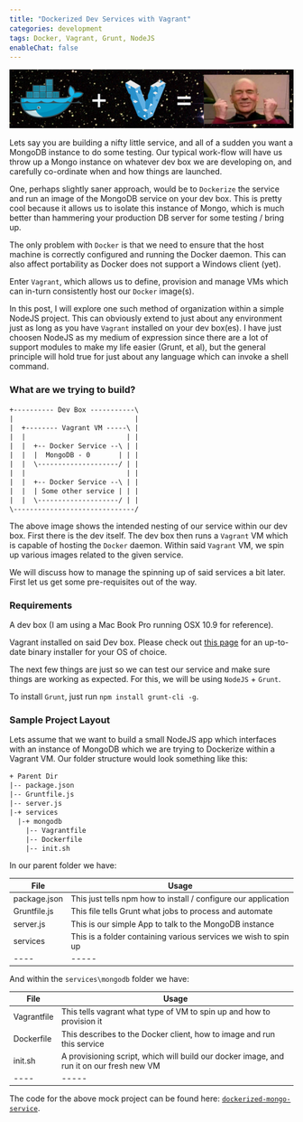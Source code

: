```yaml
---
title: "Dockerized Dev Services with Vagrant"
categories: development
tags: Docker, Vagrant, Grunt, NodeJS
enableChat: false
---
```


![Happy Developers](https://raw.githubusercontent.com/sabhiram/public-images/master/sabhiram.github.io/docker_vagrant.png)

Lets say you are building a nifty little service, and all of a sudden you want a MongoDB instance to do some testing. Our typical work-flow will have us throw up a Mongo instance on whatever dev box we are developing on, and carefully co-ordinate when and how things are launched. 

One, perhaps slightly saner approach, would be to `Dockerize` the service and run an image of the MongoDB service on your dev box. This is pretty cool because it allows us to isolate this instance of Mongo, which is much better than hammering your production DB server for some testing / bring up.

The only problem with `Docker` is that we need to ensure that the host machine is correctly configured and running the Docker daemon. This can also affect portability as Docker does not support a Windows client (yet). 

Enter `Vagrant`, which allows us to define, provision and manage VMs which can in-turn consistently host our `Docker` image(s).

In this post, I will explore one such method of organization within a simple NodeJS project. This can obviously extend to just about any environment just as long as you have `Vagrant` installed on your dev box(es). I have just choosen NodeJS as my medium of expression since there are a lot of support modules to make my life easier (Grunt, et al), but the general principle will hold true for just about any language which can invoke a shell command.

### What are we trying to build?

```
+---------- Dev Box -----------\
|                              | 
|  +-------- Vagrant VM -----\ |
|  |                         | |
|  |  +-- Docker Service --\ | |
|  |  |  MongoDB - 0       | | |
|  |  \--------------------/ | |
|  |                         | |
|  |  +-- Docker Service --\ | |
|  |  | Some other service | | |
|  |  \--------------------/ | |
\------------------------------/
```

The above image shows the intended nesting of our service within our dev box. First there is the dev itself. The dev box then runs a `Vagrant` VM which is capable of hosting the `Docker` daemon. Within said `Vagrant` VM, we spin up various images related to the given service.

We will discuss how to manage the spinning up of said services a bit later. First let us get some pre-requisites out of the way.

### Requirements

A dev box (I am using a Mac Book Pro running OSX 10.9 for reference).

Vagrant installed on said Dev box. Please check out [this page](https://www.vagrantup.com/downloads.html) for an up-to-date binary installer for your OS of choice.

The next few things are just so we can test our service and make sure things are working as expected. For this, we will be using `NodeJS` + `Grunt`.

To install `Grunt`, just run `npm install grunt-cli -g`.

### Sample Project Layout

Lets assume that we want to build a small NodeJS app which interfaces with an instance of MongoDB which we are trying to Dockerize within a Vagrant VM. Our folder structure would look something like this:

```
+ Parent Dir
|-- package.json
|-- Gruntfile.js
|-- server.js
|-+ services
  |-+ mongodb
    |-- Vagrantfile
    |-- Dockerfile
    |-- init.sh
```

In our parent folder we have:

| File | Usage |
| ---- | ----- |
| package.json | This just tells npm how to install / configure our application |
| Gruntfile.js | This file tells Grunt what jobs to process and automate |
| server.js | This is our simple App to talk to the MongoDB instance |
| services | This is a folder containing various services we wish to spin up |
|---- | ----- |

And within the `services\mongodb` folder we have:

| File | Usage |
| ---- | ----- |
| Vagrantfile | This tells vagrant what type of VM to spin up and how to provision it |
| Dockerfile | This describes to the Docker client, how to image and run this service |
| init.sh | A provisioning script, which will build our docker image, and run it on our fresh new VM |
|---- | ----- |

The code for the above mock project can be found here: [`dockerized-mongo-service`](https://github.com/sabhiram/dockerized-mongo-service).

